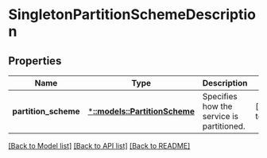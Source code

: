 # SingletonPartitionSchemeDescription

## Properties
Name | Type | Description | Notes
------------ | ------------- | ------------- | -------------
**partition_scheme** | [***::models::PartitionScheme**](PartitionScheme.md) | Specifies how the service is partitioned. | [default to null]

[[Back to Model list]](../README.md#documentation-for-models) [[Back to API list]](../README.md#documentation-for-api-endpoints) [[Back to README]](../README.md)


